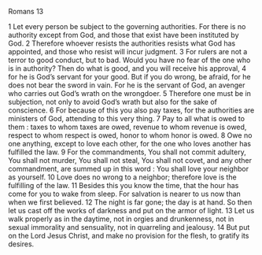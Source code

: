 Romans 13

1	Let every person be subject to the governing authorities. For there is no authority except from God, and those that exist have been instituted by God.
2	Therefore whoever resists the authorities resists what God has appointed, and those who resist will incur judgment.
3	For rulers are not a terror to good conduct, but to bad. Would you have no fear of the one who is in authority? Then do what is good, and you will receive his approval,
4	for he is God’s servant for your good. But if you do wrong, be afraid, for he does not bear the sword in vain. For he is the servant of God, an avenger who carries out God’s wrath on the wrongdoer.
5	Therefore one must be in subjection, not only to avoid God’s wrath but also for the sake of conscience.
6	For because of this you also pay taxes, for the authorities are ministers of God, attending to this very thing.
7	Pay to all what is owed to them : taxes to whom taxes are owed, revenue to whom revenue is owed, respect to whom respect is owed, honor to whom honor is owed.
8	Owe no one anything, except to love each other, for the one who loves another has fulfilled the law.
9	For the commandments, You shall not commit adultery, You shall not murder, You shall not steal, You shall not covet, and any other commandment, are summed up in this word : You shall love your neighbor as yourself.
10	Love does no wrong to a neighbor; therefore love is the fulfilling of the law.
11	Besides this you know the time, that the hour has come for you to wake from sleep. For salvation is nearer to us now than when we first believed.
12	The night is far gone; the day is at hand. So then let us cast off the works of darkness and put on the armor of light.
13	Let us walk properly as in the daytime, not in orgies and drunkenness, not in sexual immorality and sensuality, not in quarreling and jealousy.
14	But put on the Lord Jesus Christ, and make no provision for the flesh, to gratify its desires.

